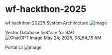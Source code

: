 # wf-hackthon-2025
wf hackthon 20225
System Architecture
![image](https://github.com/user-attachments/assets/2609ae67-0f4f-42d8-9aee-eac92fc59914)

Vector Database Inetfcae for RAG
![ChatGPT Image May 24, 2025, 08_54_18 AM](https://github.com/user-attachments/assets/1c6230cc-447d-4a98-b513-c18622fae748)

Portal UI
![image](https://github.com/user-attachments/assets/d77a291a-4732-4193-96e5-5676805c7f6c)


